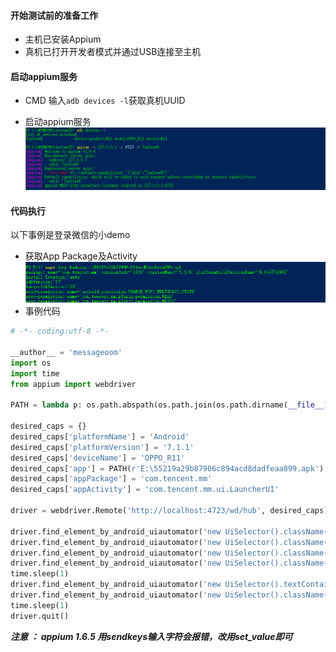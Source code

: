 #### 开始测试前的准备工作

* 主机已安装Appium
* 真机已打开开发者模式并通过USB连接至主机

#### 启动appium服务

* CMD 输入`adb devices -l`获取真机UUID

* 启动appium服务![](/assets/startAppium.png)

#### 代码执行

以下事例是登录微信的小demo

* 获取App Package及Activity![](/assets/getAppact.png)
* 事例代码

```py
# -*- coding:utf-8 -*-

__author__ = 'messageoom'
import os
import time
from appium import webdriver

PATH = lambda p: os.path.abspath(os.path.join(os.path.dirname(__file__), p))

desired_caps = {}
desired_caps['platformName'] = 'Android'
desired_caps['platformVersion'] = '7.1.1'
desired_caps['deviceName'] = 'OPPO_R11'
desired_caps['app'] = PATH(r'E:\55219a29b87906c894acd8dadfeaa899.apk')
desired_caps['appPackage'] = 'com.tencent.mm'
desired_caps['appActivity'] = 'com.tencent.mm.ui.LauncherUI'

driver = webdriver.Remote('http://localhost:4723/wd/hub', desired_caps)

driver.find_element_by_android_uiautomator('new UiSelector().className("android.widget.Button").text("始终允许")').click()
driver.find_element_by_android_uiautomator('new UiSelector().className("android.widget.Button").text("始终允许")').click()
driver.find_element_by_android_uiautomator('new UiSelector().className("android.widget.Button").text("登录")').click()
driver.find_element_by_android_uiautomator('new UiSelector().className("android.widget.Button").text("用微信号/QQ号/邮箱登录")').click()
time.sleep(1)
driver.find_element_by_android_uiautomator('new UiSelector().textContains("请填写微信号/QQ号/邮箱")').set_value("meTEST")
driver.find_element_by_android_uiautomator('new UiSelector().className("android.widget.EditText").text("请填写密码")').set_value("abc123")
time.sleep(1)
driver.quit()
```

_**注意 ： appium 1.6.5 用sendkeys输入字符会报错，改用set\_value即可**_

